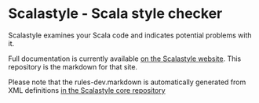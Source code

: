 # Scalastyle - Scala style checker

Scalastyle examines your Scala code and indicates potential problems with it.

Full documentation is currently available
[on the Scalastyle website](http://www.scalastyle.org/). This repository is the
markdown for that site.

Please note that the rules-dev.markdown is automatically generated from XML
definitions
[in the Scalastyle core repository](https://github.com/beautiful-scala/scalastyle)
